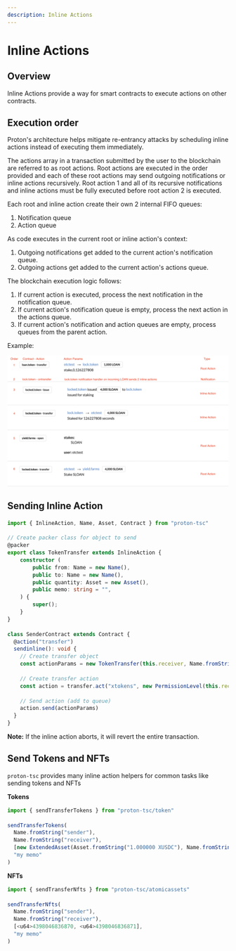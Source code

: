 ```yaml
---
description: Inline Actions
---
```



# Inline Actions

## Overview

Inline Actions provide a way for smart contracts to execute actions on other contracts.

## Execution order

Proton's architecture helps mitigate re-entrancy attacks by scheduling inline actions instead of executing them immediately. 

The actions array in a transaction submitted by the user to the blockchain are referred to as root actions. Root actions are executed in the order provided and each of these root actions may send outgoing notifications or inline actions recursively. Root action 1 and all of its recursive notifications and inline actions must be fully executed before root action 2 is executed.

Each root and inline action create their own 2 internal FIFO queues:
1. Notification queue
2. Action queue

As code executes in the current root or inline action's context:
1. Outgoing notifications get added to the current action's notification queue.
2. Outgoing actions get added to the current action's actions queue.

The blockchain execution logic follows:
1. If current action is executed, process the next notification in the notification queue.
2. If current action's notification queue is empty, process the next action in the actions queue.
3. If current action's notification and action queues are empty, process queues from the parent action.

Example:

<ExecutionOrder/>

<img src="./images/executionOrder.png">

## Sending Inline Action

```ts
import { InlineAction, Name, Asset, Contract } from "proton-tsc"

// Create packer class for object to send
@packer
export class TokenTransfer extends InlineAction {
    constructor (
        public from: Name = new Name(),
        public to: Name = new Name(),
        public quantity: Asset = new Asset(),
        public memo: string = "",
    ) {
        super();
    }
}

class SenderContract extends Contract {
  @action("transfer")
  sendinline(): void {
    // Create transfer object
    const actionParams = new TokenTransfer(this.receiver, Name.fromString("receiver"), Asset.fromString("1.000000 XUSDC"), "memo")

    // Create transfer action
    const action = transfer.act("xtokens", new PermissionLevel(this.receiver))

    // Send action (add to queue)
    action.send(actionParams)
  }
}
```

**Note:** If the inline action aborts, it will revert the entire transaction.


## Send Tokens and NFTs

`proton-tsc` provides many inline action helpers for common tasks like sending tokens and NFTs

**Tokens**
```ts
import { sendTransferTokens } from "proton-tsc/token"

sendTransferTokens(
  Name.fromString("sender"),
  Name.fromString("receiver"),
  [new ExtendedAsset(Asset.fromString("1.000000 XUSDC"), Name.fromString("xtokens"))],
  "my memo"
)
```

**NFTs**
```ts
import { sendTransferNfts } from "proton-tsc/atomicassets"

sendTransferNfts(
  Name.fromString("sender"),
  Name.fromString("receiver"),
  [<u64>4398046836870, <u64>4398046836871],
  "my memo"
)
```